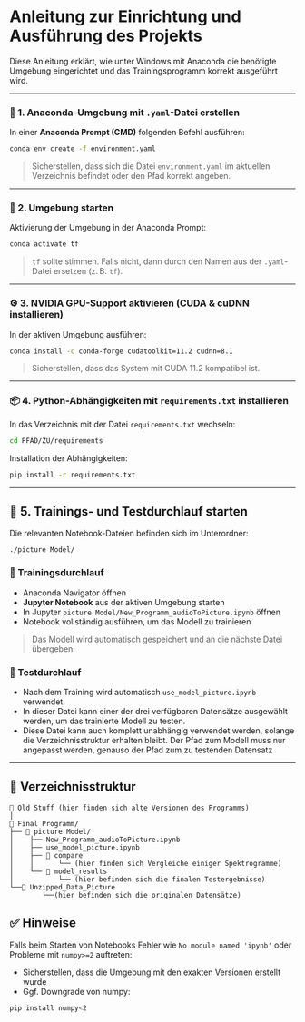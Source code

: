 # Anleitung zur Einrichtung und Ausführung des Projekts

Diese Anleitung erklärt, wie unter Windows mit Anaconda die benötigte Umgebung eingerichtet und das Trainingsprogramm korrekt ausgeführt wird.

---

### 🔧 1. Anaconda-Umgebung mit `.yaml`-Datei erstellen

In einer **Anaconda Prompt (CMD)** folgenden Befehl ausführen:

```bash
conda env create -f environment.yaml
```

> Sicherstellen, dass sich die Datei `environment.yaml` im aktuellen Verzeichnis befindet oder den Pfad korrekt angeben.

---

### 🚀 2. Umgebung starten

Aktivierung der Umgebung in der Anaconda Prompt:

```bash
conda activate tf
```

> `tf` sollte stimmen. Falls nicht, dann durch den Namen aus der `.yaml`-Datei ersetzen (z. B. `tf`).

---

### ⚙️ 3. NVIDIA GPU-Support aktivieren (CUDA & cuDNN installieren)

In der aktiven Umgebung ausführen:

```bash
conda install -c conda-forge cudatoolkit=11.2 cudnn=8.1
```

> Sicherstellen, dass das System mit CUDA 11.2 kompatibel ist.

---

### 📦 4. Python-Abhängigkeiten mit `requirements.txt` installieren

In das Verzeichnis mit der Datei `requirements.txt` wechseln:

```bash
cd PFAD/ZU/requirements
```

Installation der Abhängigkeiten:

```bash
pip install -r requirements.txt
```

---

## 🧠 5. Trainings- und Testdurchlauf starten

Die relevanten Notebook-Dateien befinden sich im Unterordner:

```
./picture Model/
```

### 🔁 Trainingsdurchlauf

- Anaconda Navigator öffnen
- **Jupyter Notebook** aus der aktiven Umgebung starten
- In Jupyter `picture Model/New_Programm_audioToPicture.ipynb` öffnen
- Notebook vollständig ausführen, um das Modell zu trainieren

> Das Modell wird automatisch gespeichert und an die nächste Datei übergeben.

### 🧪 Testdurchlauf

- Nach dem Training wird automatisch `use_model_picture.ipynb` verwendet.
- In dieser Datei kann einer der drei verfügbaren Datensätze ausgewählt werden, um das trainierte Modell zu testen.
- Diese Datei kann auch komplett unabhängig verwendet werden, solange die Verzeichnisstruktur erhalten bleibt. Der Pfad zum Modell muss nur angepasst werden, genauso der Pfad zum zu testenden Datensatz

---

## 📁 Verzeichnisstruktur

```
📁 Old Stuff (hier finden sich alte Versionen des Programms)
│
📁 Final Programm/
├── 📁 picture Model/
│    ├── New_Programm_audioToPicture.ipynb
│    ├── use_model_picture.ipynb
│    ├── 📁 compare
│    │      └── (hier finden sich Vergleiche einiger Spektrogramme)
│    └── 📁 model_results
│           └── (hier befinden sich die finalen Testergebnisse)
└──📁 Unzipped_Data_Picture
        └──(hier befinden sich die originalen Datensätze)
```

## ✅ Hinweise

Falls beim Starten von Notebooks Fehler wie `No module named 'ipynb'` oder Probleme mit `numpy>=2` auftreten:
- Sicherstellen, dass die Umgebung mit den exakten Versionen erstellt wurde
- Ggf. Downgrade von numpy:

```bash
pip install numpy<2
```
